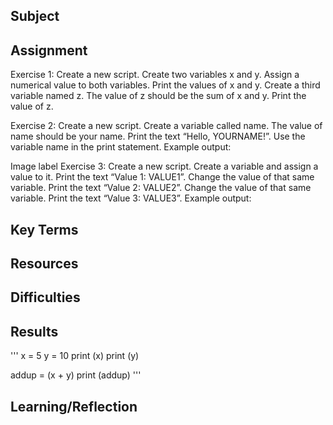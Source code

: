 ##  Subject

##  Assignment

Exercise 1:
Create a new script.
Create two variables x and y. Assign a numerical value to both variables.
Print the values of x and y.
Create a third variable named z. The value of z should be the sum of x and y.
Print the value of z.

 Exercise 2:
Create a new script.
Create a variable called name. The value of name should be your name.
Print the text “Hello, YOURNAME!”. Use the variable name in the print statement. Example output:

Image label
 Exercise 3:
Create a new script.
Create a variable and assign a value to it.
Print the text “Value 1: VALUE1”.
Change the value of that same variable.
Print the text “Value 2: VALUE2”.
Change the value of that same variable.
Print the text “Value 3: VALUE3”.
Example output:


##  Key Terms

##  Resources

##  Difficulties

##  Results
'''
x = 5
y = 10
print (x)
print (y)

addup = (x + y)
print (addup)
'''




##  Learning/Reflection
